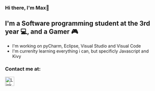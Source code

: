 ### Hi there, I'm Max👋

## I'm a Software programming student at the 3rd year 💻, and a Gamer 🎮
- I'm working on pyCharm, Eclipse, Visual Studio and Visual Code
- I'm currenlty learning everything i can, but specificly Javascript and Kivy


### Contact me at:
<a href="https://www.linkedin.com/in/maximshapira/">
         <img alt="LinkedIn" src="https://www.pikpng.com/pngl/b/57-571884_100-linkedin-logo-latest-logo-icon-gif-round.png"
         width=30" height="30">
      </a>
 
 <br/>
<!--
**JustMax7CB/JustMax7CB** is a ✨ _special_ ✨ repository because its `README.md` (this file) appears on your GitHub profile.

Here are some ideas to get you started:

- 🔭 I’m currently working on ...
- 🌱 I’m currently learning ...
- 👯 I’m looking to collaborate on ...
- 🤔 I’m looking for help with ...
- 💬 Ask me about ...
- 📫 How to reach me: ...
- 😄 Pronouns: ...
- ⚡ Fun fact: ...
-->



